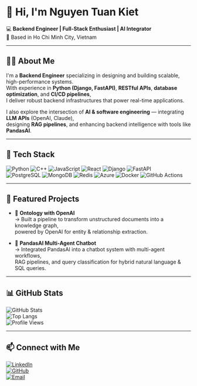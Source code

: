 # 👋 Hi, I'm Nguyen Tuan Kiet  

💻 **Backend Engineer | Full-Stack Enthusiast | AI Integrator**  
📍 Based in Ho Chi Minh City, Vietnam  

---

## 🧑‍💻 About Me
I'm a **Backend Engineer** specializing in designing and building scalable, high-performance systems.  
With experience in **Python (Django, FastAPI)**, **RESTful APIs**, **database optimization**, and **CI/CD pipelines**,  
I deliver robust backend infrastructures that power real-time applications.  

I also explore the intersection of **AI & software engineering** — integrating **LLM APIs** (OpenAI, Claude),  
designing **RAG pipelines**, and enhancing backend intelligence with tools like **PandasAI**.  

---

## 🚀 Tech Stack
![Python](https://img.shields.io/badge/Python-3776AB?style=flat&logo=python&logoColor=white)
![C++](https://img.shields.io/badge/C++-00599C?style=flat&logo=c%2b%2b&logoColor=white)
![JavaScript](https://img.shields.io/badge/JavaScript-F7DF1E?style=flat&logo=javascript&logoColor=black)
![React](https://img.shields.io/badge/React-61DAFB?style=flat&logo=react&logoColor=black)
![Django](https://img.shields.io/badge/Django-092E20?style=flat&logo=django&logoColor=white)
![FastAPI](https://img.shields.io/badge/FastAPI-009688?style=flat&logo=fastapi&logoColor=white)  
![PostgreSQL](https://img.shields.io/badge/PostgreSQL-316192?style=flat&logo=postgresql&logoColor=white)
![MongoDB](https://img.shields.io/badge/MongoDB-47A248?style=flat&logo=mongodb&logoColor=white)
![Redis](https://img.shields.io/badge/Redis-DC382D?style=flat&logo=redis&logoColor=white)
![Azure](https://img.shields.io/badge/Azure-0078D4?style=flat&logo=microsoftazure&logoColor=white)
![Docker](https://img.shields.io/badge/Docker-2496ED?style=flat&logo=docker&logoColor=white)
![GitHub Actions](https://img.shields.io/badge/GitHub_Actions-2088FF?style=flat&logo=github-actions&logoColor=white)  

---

## 📂 Featured Projects
- 🧠 **Ontology with OpenAI**  
  → Built a pipeline to transform unstructured documents into a knowledge graph,  
  powered by OpenAI for entity & relationship extraction.  

- 🤖 **PandasAI Multi-Agent Chatbot**  
  → Integrated PandasAI into a chatbot system with multi-agent workflows,  
  RAG pipelines, and query classification for hybrid natural language & SQL queries.  

---

## 📊 GitHub Stats
![GitHub Stats](https://github-readme-stats.vercel.app/api?username=Nguyenkiettuan1&show_icons=true&theme=tokyonight)  
![Top Langs](https://github-readme-stats.vercel.app/api/top-langs/?username=Nguyenkiettuan1&layout=compact&theme=tokyonight)  
![Profile Views](https://komarev.com/ghpvc/?username=Nguyenkiettuan1&label=Profile%20Views&color=blue&style=flat)  

---


## 📫 Connect with Me
[![LinkedIn](https://img.shields.io/badge/LinkedIn-blue?style=flat&logo=linkedin)](https://linkedin.com/in/nguyenkiettuan)  
[![GitHub](https://img.shields.io/badge/GitHub-333?style=flat&logo=github)](https://github.com/Nguyenkiettuan1)  
[![Email](https://img.shields.io/badge/Email-D14836?style=flat&logo=gmail&logoColor=white)](mailto:nguyenkiettuan1@gmail.com)  
